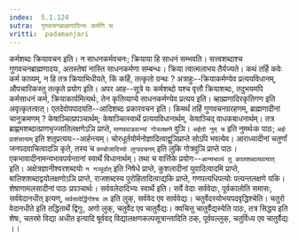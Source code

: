 ```yaml
---
index:  5.1.124
sutra:  गुणवचनब्राह्मणादिभ्यः कर्मणि च
vritti:  padamanjari
---
```


कर्मशब्दः क्रियावचन इति। न साधनकर्मवचनः; क्रियाया हि साधनं सम्भवति। सत्त्वशब्दाश्च गुणवचनब्राह्मणादयः, अतस्तेषां नास्ति साधनकर्मणा सम्बन्धः। क्रिया त्वात्मलाभय तैर्यज्यते। कथं तर्हि कवेः कर्म काव्यम्, न हि तत्र क्रियाभिधीयते, किं कर्हि, तत्कृतो ग्रन्थः ? अत्राहुः--क्रियाकर्मण्येव प्रत्ययविधानम्, औपचारिकस्तु तत्कृते प्रयोग इति। अपर आह--सूत्रे यः कर्मशब्दो यश्च वृत्तौ क्रियाशब्दः, तदुभयमपि कर्मसाधनं कर्म, क्रियाकार्यमित्यर्थः, तेन कृतिव्याप्ये साधनकर्मण्येव प्रत्यय इति। ब्हाह्मणादिरकृतिगण इति अवृत्कृतत्वात्। एतदेवोपपादयति--आदिशब्दः प्रकारवचन इति।
	किमर्थं तर्हि गुणवचनग्ररहणम्, ब्राह्मणादीनां चानुक्रमणम् ? केषाञ्चित्प्रपञ्चार्थम्; केषाञ्चित्स्वार्थे प्रत्ययविधानार्थम्, केषाञ्चिद् वाधकबाधनार्थम्। तत्र ब्राह्णमशब्दात्प्राणभृज्जातिलक्षणेऽञि प्राप्ते, `माणववाडवाभ्यां गोत्रलक्षणे` वुञि। `अर्हतो नुम् च` इति नुमर्थःक पाठः; `अर्हः प्राशंसायाम्` इति शतृप्रत्ययः--आर्हन्त्यम्। चोरधूर्तयोर्मनोज्ञादित्वाद्वुञिप्राप्ते सोऽपि भवत्येव। आराध्यादीनां चतुर्णां जनपदवाचित्वादञि कृते, तस्य च `कम्बोजादिभ्यो लुग्ववचनम्` इति लुकि गोत्रवुञि प्राप्ते पाठः। एकभावादीनामन्यभावपर्यन्तानां स्वार्थे विधानार्थम्। तथा च वार्त्तिके प्रयोगः--`आन्यभाव्यं तु कालशब्दव्यवायात्` इति। अक्षेत्रज्ञानीश्वरशब्दयोः `न नञ्पूर्वात्` इति निषेधे प्राप्ते, कुशलादीनां युवादित्वादमि प्राप्ते, बालिशशब्दाद्वयोलक्षणोऽञि प्राप्ते, राजशब्दस्य पुरोहितादित्वाद्यकि प्राप्ते, गणपत्यधिपत्योः पत्यन्तलक्षणे यकि। शेषाणामलसादीनां पाठः प्रपञ्चार्थः।
	सर्ववलेदादिभ्यः स्वार्थे इति। सर्वे वेदाः सर्ववेदाः, पूर्वकालोति समासः, सर्ववेदानधीत् इत्यण्, `सर्वसादेर्द्धिगोश्च लः` इति लुक्, सर्ववेद एव सार्ववेद्यः। चतुर्वेदस्योभयपदवृद्धिश्चेति। चतुरो वेदानधीते इति तद्धितार्थे द्विगुः, अणो लुक्, चतुर्वेद एव चातुर्वैद्यः। क्वचित्तु चातुर्वैद्यस्येति पाठः, तत्र सिद्धय इति शेषः, चतस्रो विद्या अधीत इत्यादि षूर्ववद् विद्यालक्षणकल्पसूत्रान्तादिति ठक्, पूर्ववल्लुक्, चतुर्विध्य एव चातुर्वैद्यः ।।

